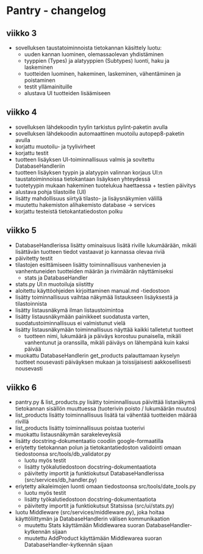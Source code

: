 # Pantry - changelog

## viikko 3

- sovelluksen taustatoiminnoista tietokannan käsittely luotu:
  - uuden kannan luominen, olemassaolevan yhdistäminen
  - tyyppien (Types) ja alatyyppien (Subtypes) luonti, haku ja laskeminen
  - tuotteiden luominen, hakeminen, laskeminen, vähentäminen ja poistaminen
  - testit yllämainituille
  - alustava UI tuotteiden lisäämiseen

## viikko 4

- sovelluksen lähdekoodin tyylin tarkistus pylint-paketin avulla
- sovelluksen lähdekoodin automaattinen muotoilu autopep8-paketin avulla
- korjattu muotoilu- ja tyylivirheet
- korjattu testit
- tuotteen lisäyksen UI-toiminnallisuus valmis ja sovitettu DatabaseHandleriin
- tuotteen lisäyksen tyypin ja alatyypin valinnan korjaus UI:n taustatoiminnoissa tietokantaan lisäyksen yhteydessä
- tuotetyypin mukaan hakeminen tuotelukua haettaessa + testien päivitys
- alustava pohja tilastoille (UI)
- lisätty mahdollisuus siirtyä tilasto- ja lisäysnäkymien välillä
- muutettu hakemiston alihakemisto database -> services
- korjattu testeistä tietokantatiedoston polku

## viikko 5

- DatabaseHandlerissa lisätty ominaisuus lisätä riville lukumäärään, mikäli lisättävän tuotteen tiedot vastaavat jo kannassa olevaa riviä
- päivitetty testit
- tilastojen esittämiseen lisätty toiminnallisuus vanhenevien ja vanhentuneiden tuotteiden määrän ja rivimäärän näyttämiseksi
  - stats ja DatabaseHandler
- stats.py UI:n muotoiluja siistitty
- aloitettu käyttöohjeiden kirjoittaminen manual.md -tiedostoon
- lisätty toiminnallisuus vaihtaa näkymää listaukseen lisäyksestä ja tilastoinnista
- lisätty listausnäkymä ilman listaustoimintoa
- lisätty listausnäkymään painikkeet suodatusta varten, suodatustoiminnallisuus ei valmistunut vielä
- lisätty listausnäkymään toiminnallisuus näyttää kaikki talletetut tuotteet
  - tuotteen nimi, lukumäärä ja päiväys korostuu punaisella, mikäli vanhentunut ja oranssilla, mikäli päiväys on lähempänä kuin kaksi päivää
- muokattu DatabaseHandlerin get_products palauttamaan kyselyn tuotteet nousevasti päiväyksen mukaan ja toissijaisesti aakkosellisesti nousevasti

## viikko 6

- pantry.py & list_products.py lisätty toiminnallisuus päivittää listanäkymä tietokannan sisällön muuttuessa (tuoterivin poisto / lukumäärän muutos)
- list_products lisätty toiminnallisuus lisätä tai vähentää tuotteiden määrää rivillä
- list_products lisätty toiminnallisuus poistaa tuoterivi
- muokattu listausnäkymän sarakeleveyksiä
- lisätty docstring-dokumentaatio coodiin google-formaatilla
- eriytetty tietokannan polun ja tietokantatiedoston validointi omaan tiedostoonsa src/tools/db_validator.py
  - luotu myös testit
  - lisätty työkalutiedostoon docstring-dokumentaatiota
  - päivitetty importit ja funktiokutsut DatabaseHandlerissa (src/services/db_handler.py)
- eriytetty aikaleimojen luonti omaan tiedostoonsa src/tools/date_tools.py
  - luotu myös testit
  - lisätty työkalutiedostoon docstring-dokumentaatiota
  - päivitetty importit ja funktiokutsut Statsissa (src/ui/stats.py)
- luotu Middleware (src/services/middleware.py), joka hoitaa käyttöliittymän ja DatabaseHandlerin välisen kommunikaation
  - muutettu Stats käyttämään Middlewarea suoran DatabaseHandler-kytkennän sijaan
  - muutettu AddProduct käyttämään Middlewarea suoran DatabaseHandler-kytkennän sijaan